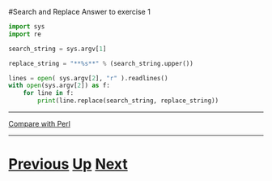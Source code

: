 #Search and Replace Answer to exercise 1

```python
import sys
import re

search_string = sys.argv[1]

replace_string = "**%s**" % (search_string.upper())

lines = open( sys.argv[2], "r" ).readlines()
with open(sys.argv[2]) as f:
    for line in f:
        print(line.replace(search_string, replace_string))
```

***

[Compare with Perl](../beginning_perl/replacing_answer.md)

***

# [Previous](replacing.md) [Up](README.md) [Next](replacing.md)
